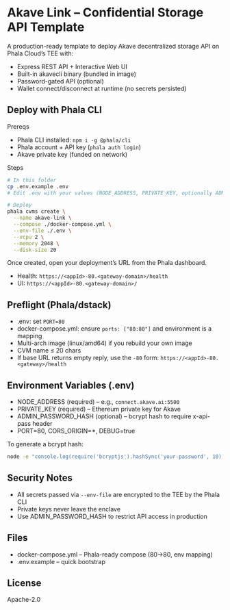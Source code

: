 # Akave Link – Confidential Storage API Template

A production-ready template to deploy Akave decentralized storage API on Phala Cloud’s TEE with:
- Express REST API + Interactive Web UI
- Built-in akavecli binary (bundled in image)
- Password-gated API (optional)
- Wallet connect/disconnect at runtime (no secrets persisted)

## Deploy with Phala CLI

Prereqs
- Phala CLI installed: `npm i -g @phala/cli`
- Phala account + API key (`phala auth login`)
- Akave private key (funded on network)

Steps
```bash
# In this folder
cp .env.example .env
# Edit .env with your values (NODE_ADDRESS, PRIVATE_KEY, optionally ADMIN_PASSWORD_HASH)

# Deploy
phala cvms create \
  --name akave-link \
  --compose ./docker-compose.yml \
  --env-file ./.env \
  --vcpu 2 \
  --memory 2048 \
  --disk-size 20
```

Once created, open your deployment’s URL from the Phala dashboard.
- Health: `https://<appId>-80.<gateway-domain>/health`
- UI: `https://<appId>-80.<gateway-domain>/`

## Preflight (Phala/dstack)
- .env: set `PORT=80`
- docker-compose.yml: ensure `ports: ["80:80"]` and environment is a mapping
- Multi-arch image (linux/amd64) if you rebuild your own image
- CVM name ≤ 20 chars
- If base URL returns empty reply, use the `-80` form: `https://<appId>-80.<gateway>/health`

## Environment Variables (.env)
- NODE_ADDRESS (required) – e.g., `connect.akave.ai:5500`
- PRIVATE_KEY (required) – Ethereum private key for Akave
- ADMIN_PASSWORD_HASH (optional) – bcrypt hash to require x-api-pass header
- PORT=80, CORS_ORIGIN=*, DEBUG=true

To generate a bcrypt hash:
```bash
node -e "console.log(require('bcryptjs').hashSync('your-password', 10))"
```

## Security Notes
- All secrets passed via `--env-file` are encrypted to the TEE by the Phala CLI
- Private keys never leave the enclave
- Use ADMIN_PASSWORD_HASH to restrict API access in production

## Files
- docker-compose.yml – Phala-ready compose (80→80, env mapping)
- .env.example – quick bootstrap

## License
Apache-2.0


